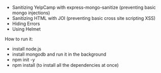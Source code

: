 
- Sanitizing YelpCamp with express-mongo-sanitize (preventing basic mongo injections)
- Sanitizing HTML with JOI (preventing basic cross site scripting XSS)
- Hiding Errors
- Using Helmet

How to run it:

- install node.js
- install mongodb and run it in the background
- npm init -y
- npm install (to install all the dependencies at once)


